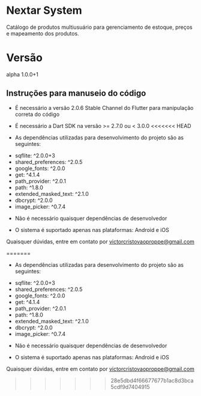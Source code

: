# Nextar System

Catálogo de produtos multiusuário para gerenciamento de estoque, preços e mapeamento dos produtos.

# Versão
alpha 1.0.0+1

## Instruções para manuseio do código

* É necessário a versão 2.0.6 Stable Channel do Flutter para manipulação correta do código

* É necessário a Dart SDK na versão >= 2.7.0 ou < 3.0.0
<<<<<<< HEAD

* As dependências utilizadas para desenvolvimento do projeto são as seguintes:
-  sqflite: ^2.0.0+3
-  shared_preferences: ^2.0.5
-  google_fonts: ^2.0.0
-  get: ^4.1.4
-  path_provider: ^2.0.1
-  path: ^1.8.0
-  extended_masked_text: ^2.1.0
-  dbcrypt: ^2.0.0
-  image_picker: ^0.7.4

* Não é necessário quaisquer dependências de desenvolvedor

* O sistema é suportado apenas nas plataformas: Android e iOS

Quaisquer dúvidas, entre em contato por victorcristovaoproppe@gmail.com

=======

* As dependências utilizadas para desenvolvimento do projeto são as seguintes:
-  sqflite: ^2.0.0+3
-  shared_preferences: ^2.0.5
-  google_fonts: ^2.0.0
-  get: ^4.1.4
-  path_provider: ^2.0.1
-  path: ^1.8.0
-  extended_masked_text: ^2.1.0
-  dbcrypt: ^2.0.0
-  image_picker: ^0.7.4

* Não é necessário quaisquer dependências de desenvolvedor

* O sistema é suportado apenas nas plataformas: Android e iOS

Quaisquer dúvidas, entre em contato por victorcristovaoproppe@gmail.com
>>>>>>> 28e5dbd4f66677677b1ac8d3bca5cdf9d7404915
